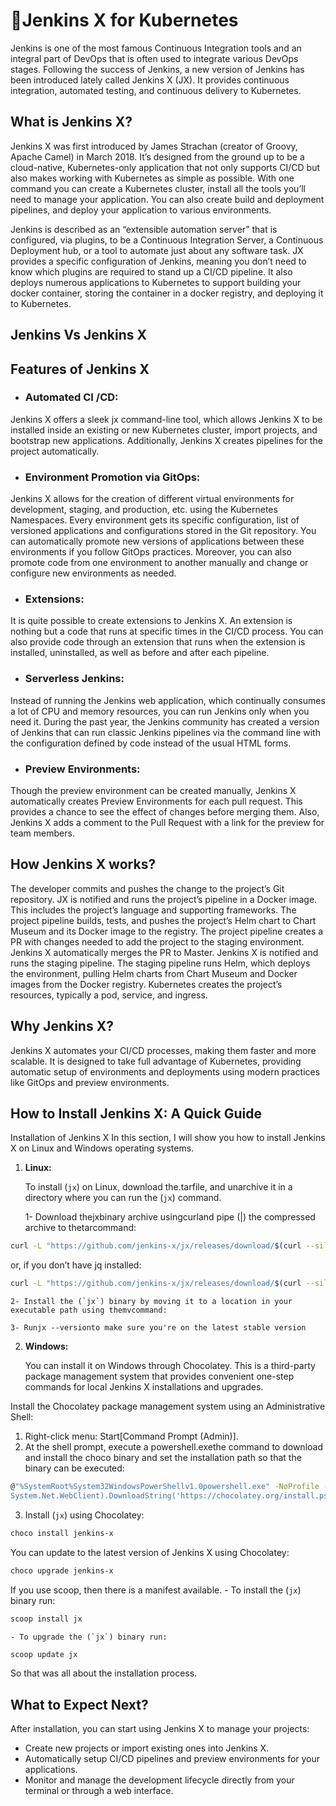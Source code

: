 # 🚀Jenkins X for Kubernetes

Jenkins is one of the most famous Continuous Integration tools and an integral part of DevOps that is often used to integrate various DevOps stages. Following the success of Jenkins, a new version of Jenkins has been introduced lately called Jenkins X (JX). It provides continuous integration, automated testing, and continuous delivery to Kubernetes.

## What is Jenkins X?
Jenkins X was first introduced by James Strachan (creator of Groovy, Apache Camel) in March 2018. It’s designed from the ground up to be a cloud-native, Kubernetes-only application that not only supports CI/CD but also makes working with Kubernetes as simple as possible. With one command you can create a Kubernetes cluster, install all the tools you’ll need to manage your application. You can also create build and deployment pipelines, and deploy your application to various environments.

Jenkins is described as an “extensible automation server” that is configured, via plugins, to be a Continuous Integration Server, a Continuous Deployment hub, or a tool to automate just about any software task. JX provides a specific configuration of Jenkins, meaning you don’t need to know which plugins are required to stand up a CI/CD pipeline. It also deploys numerous applications to Kubernetes to support building your docker container, storing the container in a docker registry, and deploying it to Kubernetes.

## Jenkins Vs Jenkins X

## Features of Jenkins X
 - ### Automated CI /CD:
Jenkins X offers a sleek jx command-line tool, which allows Jenkins X to be installed inside an existing or new Kubernetes cluster, import projects, and bootstrap new applications. Additionally, Jenkins X creates pipelines for the project automatically.

 - ### Environment Promotion via GitOps:
Jenkins X allows for the creation of different virtual environments for development, staging, and production, etc. using the Kubernetes Namespaces. Every environment gets its specific configuration, list of versioned applications and configurations stored in the Git repository. You can automatically promote new versions of applications between these environments if you follow GitOps practices. Moreover, you can also promote code from one environment to another manually and change or configure new environments as needed.

 - ### Extensions:
 It is quite possible to create extensions to Jenkins X. An extension is nothing but a code that runs at specific times in the CI/CD process. You can also provide code through an extension that runs when the extension is installed, uninstalled, as well as before and after each pipeline.

 - ### Serverless Jenkins:
 Instead of running the Jenkins web application, which continually consumes a lot of CPU and memory resources, you can run Jenkins only when you need it. During the past year, the Jenkins community has created a version of Jenkins that can run classic Jenkins pipelines via the command line with the configuration defined by code instead of the usual HTML forms.

 - ### Preview Environments:
 Though the preview environment can be created manually, Jenkins X automatically creates Preview Environments for each pull request. This provides a chance to see the effect of changes before merging them. Also, Jenkins X adds a comment to the Pull Request with a link for the preview for team members.
 
## How Jenkins X works?
The developer commits and pushes the change to the project’s Git repository.
JX is notified and runs the project’s pipeline in a Docker image. This includes the project’s language and supporting frameworks.
The project pipeline builds, tests, and pushes the project’s Helm chart to Chart Museum and its Docker image to the registry.
The project pipeline creates a PR with changes needed to add the project to the staging environment.
Jenkins X automatically merges the PR to Master.
Jenkins X is notified and runs the staging pipeline.
The staging pipeline runs Helm, which deploys the environment, pulling Helm charts from Chart Museum and Docker images from the Docker registry. Kubernetes creates the project’s resources, typically a pod, service, and ingress.
## Why Jenkins X?

Jenkins X automates your CI/CD processes, making them faster and more scalable. It is designed to take full advantage of Kubernetes, providing automatic setup of environments and deployments using modern practices like GitOps and preview environments.

## How to Install Jenkins X: A Quick Guide
 Installation of Jenkins X
In this section, I will show you how to install Jenkins X on Linux and Windows operating systems.

 1. **Linux:**
 
	To install (`jx`) on Linux, download the.tarfile, and unarchive it in a directory where you can run the (`jx`) command.

	1- Download thejxbinary archive usingcurland pipe (|) the compressed archive to thetarcommand:
```bash
curl -L "https://github.com/jenkins-x/jx/releases/download/$(curl --silent https://api.github.com/repos/jenkins-x/jx/releases/latest | jq -r '.tag_name')/jx-linux-amd64.tar.gz" | tar xzv "jx"
```
or, if you don’t have jq installed:
```bash
curl -L "https://github.com/jenkins-x/jx/releases/download/$(curl --silent "https://github.com/jenkins-x/jx/releases/latest" | sed 's#.*tag/(.*)\".*#1#')/jx-linux-amd64.tar.gz" | tar xzv "jx"
```
	2- Install the (`jx`) binary by moving it to a location in your executable path using themvcommand:

	3- Runjx --versionto make sure you're on the latest stable version

2. **Windows:**

	You can install it on Windows through Chocolatey. This is a third-party package management system that provides convenient one-step commands for local Jenkins X installations and upgrades.

Install the Chocolatey package management system using an Administrative Shell:

 1. Right-click menu: Start[Command Prompt (Admin)].
 2. At the shell prompt, execute a powershell.exethe command to download and install the choco binary and set the installation path so that the binary can be executed:
 ```bash
@"%SystemRoot%System32WindowsPowerShellv1.0powershell.exe" -NoProfile -InputFormat None -ExecutionPolicy Bypass -Command "iex ((New-Object 
System.Net.WebClient).DownloadString('https://chocolatey.org/install.ps1'))" && SET "PATH=%PATH%;%ALLUSERSPROFILE%chocolateybin"
```
 3. Install (`jx`) using Chocolatey:
```bash
choco install jenkins-x
```
You can update to the latest version of Jenkins X using Chocolatey:
```bash
choco upgrade jenkins-x
```
If you use scoop, then there is a manifest available.
	- To install the (`jx`) binary run:
```bash
scoop install jx
```
	- To upgrade the (`jx`) binary run:
```bash
scoop update jx
```
So that was all about the installation process.

## What to Expect Next?

After installation, you can start using Jenkins X to manage your projects:

- Create new projects or import existing ones into Jenkins X.
- Automatically setup CI/CD pipelines and preview environments for your applications.
- Monitor and manage the development lifecycle directly from your terminal or through a web interface.

